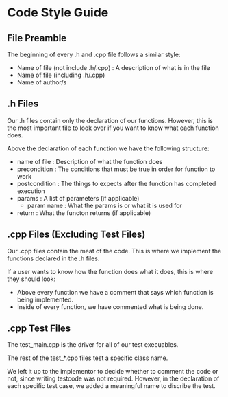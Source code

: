 # Code Style Guide
## File Preamble
The beginning of every .h and .cpp file follows a similar style:
* Name of file (not include .h/.cpp) : A description of what is in the file
* Name of file (including .h/.cpp)
* Name of author/s

## .h Files
Our .h files contain only the declaration of our functions. However, this is the most important file to look over if you want to know what each function does.

Above the declaration of each function we have the following structure:
* name of file : Description of what the function does
* precondition : The conditions that must be true in order for function to work
* postcondition : The things to expects after the function has completed execution
* params : A list of parameters (if applicable)
  * param name : What the params is or what it is used for
* return : What the functon returns (if applicable)

## .cpp Files (Excluding Test Files)
Our .cpp files contain the meat of the code. This is where we implement the functions declared in the .h files.

If a user wants to know how the function does what it does, this is where they should look:
* Above every function we have a comment that says which function is being implemented.
* Inside of every function, we have commented what is being done.

## .cpp Test Files
The test_main.cpp is the driver for all of our test execuables.

The rest of the test_*.cpp files test a specific class name.

We left it up to the implementor to decide whether to comment the code or not, since writing testcode was not required. However, in the declaration of each specific test case, we added a meaningful name to discribe the test.
